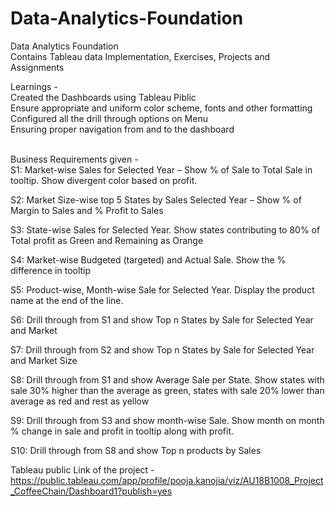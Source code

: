 # Data-Analytics-Foundation
Data Analytics Foundation<br>
Contains Tableau data Implementation, Exercises, Projects and Assignments<br>

Learnings - <br>
Created the Dashboards using Tableau Piblic <br>
Ensure appropriate and uniform color scheme, fonts and other formatting <br>
Configured all the drill through options on Menu <br>
Ensuring proper navigation from and to the dashboard <br>
<br>


Business Requirements given - <br>
S1: Market-wise Sales for Selected Year – Show % of Sale to Total Sale in tooltip. Show divergent color based on profit.

S2: Market Size-wise top 5 States by Sales Selected Year – Show % of Margin to Sales and %  Profit to Sales

S3: State-wise Sales for Selected Year.  Show states contributing to 80% of Total profit as Green and Remaining as Orange

S4: Market-wise Budgeted (targeted) and Actual Sale. Show the % difference in tooltip

S5: Product-wise, Month-wise Sale for Selected Year. Display the product name at the end of the line.

S6: Drill through from S1 and show Top n States by Sale for Selected Year and Market

S7: Drill through from S2 and show Top n States by Sale for Selected Year and Market Size

S8: Drill through from S1 and show Average Sale per State. Show states with sale 30% higher than the average as green, states with sale 20% lower than average as red and rest as yellow

S9: Drill through from S3 and show month-wise Sale. Show month on month % change in sale and profit in tooltip along with profit.

S10: Drill through from S8 and show Top n products by Sales


Tableau public Link of the project - https://public.tableau.com/app/profile/pooja.kanojia/viz/AU18B1008_Project_CoffeeChain/Dashboard1?publish=yes
